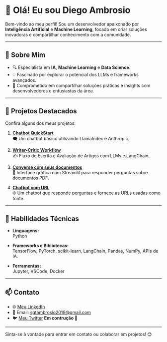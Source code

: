 # 👋 Olá! Eu sou Diego Ambrosio

Bem-vindo ao meu perfil! Sou um desenvolvedor apaixonado por **Inteligência Artificial** e **Machine Learning**, focado em criar soluções inovadoras e compartilhar conhecimento com a comunidade.

---

## 🚀 Sobre Mim
- 🔍 Especialista em **IA**, **Machine Learning** e **Data Science**.
- 💡 Fascinado por explorar o potencial dos LLMs e frameworks avançados.
- 🤝 Comprometido em compartilhar soluções práticas e insights com desenvolvedores e entusiastas da área.

---

## 📂 Projetos Destacados

Confira alguns dos meus projetos:

1. **[Chatbot QuickStart](https://github.com/Ambrosio1994/ChatBot-QA)**  
   🗨️ Um chatbot básico utilizando LlamaIndex e Anthropic.

2. **[Writer-Critic Workflow](https://github.com/Ambrosio1994/escritor-de-artigo-com-langchain/blob/main/README.md)**  
   ✍️ Fluxo de Escrita e Avaliação de Artigos com LLMs e LangChain.

3. **[Converse com seus documentos](https://github.com/Ambrosio1994/converse-com-seus-documentos)**  
   📄 Interface gráfica com Streamlit para responder perguntas sobre documentos PDF.

4. **[Chatbot com URL](https://github.com/Ambrosio1994/Chatbot-com-URL)**  
   🌐 Um chatbot que responde perguntas e fornece as URLs usadas como fonte.

---

## 🔧 Habilidades Técnicas

- **Linguagens:**  
  Python

- **Frameworks e Bibliotecas:**  
  TensorFlow, PyTorch, scikit-learn, LangChain, Pandas, NumPy, APIs de IA.

- **Ferramentas:**  
  Jupyter, VSCode, Docker

---

## 📫 Contato

- 🌐 [Meu LinkedIn](https://www.linkedin.com/in/diego-ambrosio/)
- 📧 Email: sgtambrosio2019@gmail.com
- 🐦 [Meu Twitter](https://x.com/codeinteligente) **Em contrução 🚀**

---

Sinta-se à vontade para entrar em contato ou colaborar em projetos! 😊
